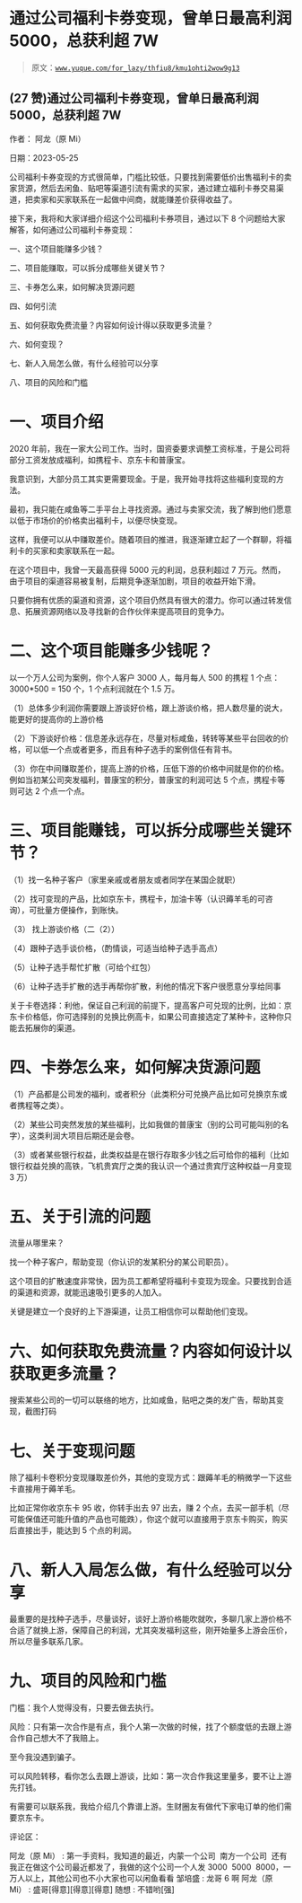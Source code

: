 # 通过公司福利卡券变现，曾单日最高利润 5000，总获利超 7W

> 原文：[`www.yuque.com/for_lazy/thfiu8/kmu1ohti2wow9g13`](https://www.yuque.com/for_lazy/thfiu8/kmu1ohti2wow9g13)



## (27 赞)通过公司福利卡券变现，曾单日最高利润 5000，总获利超 7W 

作者： 阿龙（原 Mi） 

日期：2023-05-25 

公司福利卡券变现的方式很简单，门槛比较低，只要找到需要低价出售福利卡的卖家货源，然后去闲鱼、贴吧等渠道引流有需求的买家，通过建立福利卡券交易渠道，把卖家和买家联系在一起做中间商，就能赚差价获得收益了。 

接下来，我将和大家详细介绍这个公司福利卡券项目，通过以下 8 个问题给大家解答，如何通过公司福利卡券变现： 

一、这个项目能赚多少钱？ 

二、项目能赚取，可以拆分成哪些关键关节？ 

三、卡券怎么来，如何解决货源问题 

四、如何引流 

五、如何获取免费流量？内容如何设计得以获取更多流量？ 

六、如何变现？ 

七、新人入局怎么做，有什么经验可以分享 

八、项目的风险和门槛 

# 一、项目介绍 

2020 年前，我在一家大公司工作。当时，国资委要求调整工资标准，于是公司将部分工资发放成福利，如携程卡、京东卡和普康宝。 

我意识到，大部分员工其实更需要现金。于是，我开始寻找将这些福利变现的方法。 

最初，我只能在咸鱼等二手平台上寻找资源。通过与卖家交流，我了解到他们愿意以低于市场价的价格卖出福利卡，以便尽快变现。 

这样，我便可以从中赚取差价。随着项目的推进，我逐渐建立起了一个群聊，将福利卡的买家和卖家联系在一起。 

在这个项目中，我曾一天最高获得 5000 元的利润，总获利超过 7 万元。然而，由于项目的渠道容易被复制，后期竞争逐渐加剧，项目的收益开始下滑。 

只要你拥有优质的渠道和资源，这个项目仍然具有很大的潜力。你可以通过转发信息、拓展资源网络以及寻找新的合作伙伴来提高项目的竞争力。 

# 二、这个项目能赚多少钱呢？ 

以一个万人公司为案例，你个人客户 3000 人，每月每人 500 的携程 1 个点： 3000*500 = 150 个，1 个点利润就在个 1.5 万。 

（1）总体多少利润你需要跟上游谈好价格，跟上游谈价格，把人数尽量的说大，能更好的提高你的上游价格 

（2）下游谈好价格：信息差永远存在，尽量对标咸鱼，转转等某些平台回收的价格，可以低一个点或者更多，而且有种子选手的案例信任有背书。 

（3）你在中间赚取差价，提高上游的价格，压低下游的价格中间就是你的价格。例如当初某公司突发福利，普康宝的积分，普康宝的利润可达 5 个点，携程卡等则可达 2 个点一个点。 

# 三、项目能赚钱，可以拆分成哪些关键环节？ 

（1）找一名种子客户（家里亲戚或者朋友或者同学在某国企就职） 

（2）找可变现的产品，比如京东卡，携程卡，加油卡等（认识薅羊毛的可咨询），可批量方便操作，到账快。 

（3） 找上游谈价格（二（2）） 

（4）跟种子选手谈价格，（酌情谈，可适当给种子选手高点） 

（5）让种子选手帮忙扩散（可给个红包） 

（6）让种子选手扩散的选手再帮你扩散，利他的情况下客户很愿意分享给同事 

关于卡卷选择：利他，保证自己利润的前提下，提高客户可兑现的比例，比如：京东卡价格低，你可选择别的兑换比例高卡，如果公司直接选定了某种卡，这种你只能去拓展你的渠道。 

# 四、卡券怎么来，如何解决货源问题 

（1）产品都是公司发的福利，或者积分（此类积分可兑换产品比如可兑换京东或者携程等之类）。 

（2）某些公司突然发放的某些福利，比如我做的普康宝（别的公司可能叫别的名字），这类利润大项目后期还是会卷。 

（3）或者某些银行权益，此类权益是在银行存取多少钱之后可给你的福利（比如银行权益兑换的高铁，飞机贵宾厅之类的我认识一个通过贵宾厅这种权益一月变现 3 万） 

# 五、关于引流的问题 

流量从哪里来？ 

找一个种子客户，帮助变现（你认识的发某积分的某公司职员）。 

这个项目的扩散速度非常快，因为员工都希望将福利卡变现为现金。只要找到合适的渠道和资源，就能迅速吸引更多的人加入。 

关键是建立一个良好的上下游渠道，让员工相信你可以帮助他们变现。 

# 六、如何获取免费流量？内容如何设计以获取更多流量？ 

搜索某些公司的一切可以联络的地方，比如咸鱼，贴吧之类的发广告，帮助其变现，截图打码 

# 七、关于变现问题 

除了福利卡卷积分变现赚取差价外，其他的变现方式：跟薅羊毛的稍微学一下这些卡直接用于薅羊毛。 

比如正常你收京东卡 95 收，你转手出去 97 出去，赚 2 个点，去买一部手机（尽可能保值还可能升值的产品也可能跌），你这个就可以直接用于京东卡购买，购买后直接出手，能达到 5 个点的利润。 

# 八、新人入局怎么做，有什么经验可以分享 

最重要的是找种子选手，尽量谈好，谈好上游价格能吹就吹，多聊几家上游价格不合适了就换上游，保障自己的利润，尤其突发福利这些，刚开始量多上游会压价，所以尽量多联系几家。 

# 九、项目的风险和门槛 

门槛：我个人觉得没有，只要去做去执行。 

风险：只有第一次合作是有点，我个人第一次做的时候，找了个额度低的去跟上游合作自己想大不了我赔上。 

至今我没遇到骗子。 

可以风险转移，看你怎么去跟上游谈，比如：第一次合作我这里量多，要不让上游先打钱。 

有需要可以联系我，我给介绍几个靠谱上游。生财圈友有做代下家电订单的他们需要京东卡。 

评论区： 

阿龙（原 Mi） : 第一手资料，我知道的最近，内蒙一个公司  南方一个公司  还有我正在做这个公司最近都发了，我做的这个公司一个人发 3000  5000  8000，一万人以上，其他公司也不小大家也可以闲鱼看看 邹培盛 : 龙哥 6 啊 阿龙（原 Mi） : 盛哥[得意][得意][得意] 随想 : 不错哟[强]